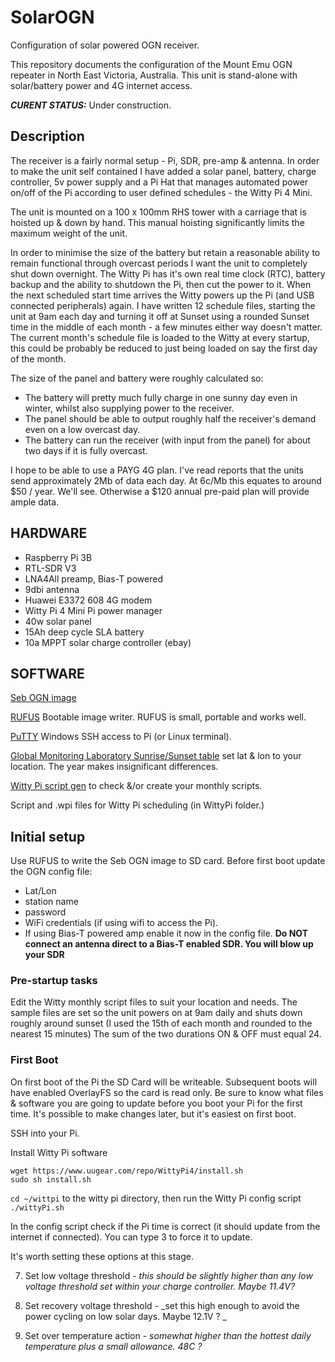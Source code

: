 # SolarOGN
Configuration of solar powered OGN receiver.

This repository documents the configuration of the Mount Emu OGN repeater in North East Victoria, Australia. This unit is stand-alone with solar/battery power and 4G internet access.

**_CURENT STATUS:_** Under construction.

## Description

The receiver is a fairly normal setup - Pi, SDR, pre-amp & antenna. In order to make the unit self contained I have added a solar panel, battery, charge controller, 5v power supply and a Pi Hat that manages automated power on/off of the Pi according to user defined schedules - the Witty Pi 4 Mini.

The unit is mounted on a 100 x 100mm RHS tower with a carriage that is hoisted up & down by hand. This manual hoisting significantly limits the maximum weight of the unit.

In order to minimise the size of the battery but retain a reasonable ability to remain functional through overcast periods I want the unit to completely shut down overnight. The Witty Pi has it's own real time clock (RTC), battery backup and the ability to shutdown the Pi, then cut the power to it. When the next scheduled start time arrives the Witty powers up the Pi (and USB connected peripherals) again. I have written 12 schedule files, starting the unit at 9am each day and turning it off at Sunset using a rounded Sunset time in the middle of each month - a few minutes either way doesn't matter. The current month's schedule file is loaded to the Witty at every startup, this could be probably be reduced to just being loaded on say the first day of the month.

The size of the panel and battery were roughly calculated so:
* The battery will pretty much fully charge in one sunny day even in winter, whilst also supplying power to the receiver.
* The panel should be able to output roughly half the receiver's demand even on a low overcast day.
* The battery can run the receiver (with input from the panel) for about two days if it is fully overcast.

I hope to be able to use a PAYG 4G plan. I've read reports that the units send approximately 2Mb of data each day. At 6c/Mb this equates to around $50 / year. We'll see. Otherwise a $120 annual pre-paid plan will provide ample data.

## HARDWARE
* Raspberry Pi 3B
* RTL-SDR V3
* LNA4All preamp, Bias-T powered
* 9dbi antenna
* Huawei E3372 608 4G modem
* Witty Pi 4 Mini Pi power manager
* 40w solar panel
* 15Ah deep cycle SLA battery
* 10a MPPT solar charge controller (ebay)

## SOFTWARE
[Seb OGN image](http://download.glidernet.org/seb-ogn-rpi-image)

[RUFUS](https://rufus.ie/en/) Bootable image writer. RUFUS is small, portable and works well.

[PuTTY](https://putty.org/) Windows SSH access to Pi (or Linux terminal).

[Global Monitoring Laboratory Sunrise/Sunset table](https://gml.noaa.gov/grad/solcalc/table.php?lat=-36.67152&lon=147.21922&year=2024) set lat & lon to your location. The year makes insignificant differences.

[Witty Pi script gen](http://www.uugear.com/app/wittypi-scriptgen/) to check &/or create your monthly scripts.

Script and .wpi files for Witty Pi scheduling (in WittyPi folder.)

## Initial setup
Use RUFUS to write the Seb OGN image to SD card.
Before first boot update the OGN config file:
* Lat/Lon
* station name
* password
* WiFi credentials (if using wifi to access the Pi).
* If using Bias-T powered amp enable it now in the config file. **Do NOT connect an antenna direct to a Bias-T enabled SDR. You will blow up your SDR**

### Pre-startup tasks
Edit the Witty monthly script files to suit your location and needs. The sample files are set so the unit powers on at 9am daily and shuts down roughly around sunset (I used the 15th of each month and rounded to the nearest 15 minutes) The sum of the two durations ON & OFF must equal 24.

### First Boot
On first boot of the Pi the SD Card will be writeable. Subsequent boots will have enabled OverlayFS so the card is read only. Be sure to know what files & software you are going to update before you boot your Pi for the first time. It's possible to make changes later, but it's easiest on first boot.

SSH into your Pi. 

Install Witty Pi software
```
wget https://www.uugear.com/repo/WittyPi4/install.sh
sudo sh install.sh
```
`cd ~/wittpi` to the witty pi directory, then run the Witty Pi config script `./wittyPi.sh`

In the config script check if the Pi time is correct (it should update from the internet if connected). You can type 3 to force it to update.

It's worth setting these options at this stage. 

7. Set low voltage threshold - _this should be slightly higher than any low voltage threshold set within your charge controller. Maybe 11.4V?_

8. Set recovery voltage threshold - _set this high enough to avoid the power cycling on low solar days. Maybe 12.1V ? _

9. Set over temperature action - _somewhat higher than the hottest daily temperature plus a small allowance. 48C ?_



